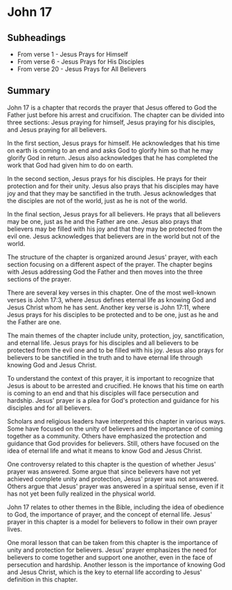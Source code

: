 # John 17

## Subheadings

* From verse 1 - Jesus Prays for Himself
* From verse 6 - Jesus Prays for His Disciples
* From verse 20 - Jesus Prays for All Believers

## Summary

John 17 is a chapter that records the prayer that Jesus offered to God the Father just before his arrest and crucifixion. The chapter can be divided into three sections: Jesus praying for himself, Jesus praying for his disciples, and Jesus praying for all believers.

In the first section, Jesus prays for himself. He acknowledges that his time on earth is coming to an end and asks God to glorify him so that he may glorify God in return. Jesus also acknowledges that he has completed the work that God had given him to do on earth.

In the second section, Jesus prays for his disciples. He prays for their protection and for their unity. Jesus also prays that his disciples may have joy and that they may be sanctified in the truth. Jesus acknowledges that the disciples are not of the world, just as he is not of the world.

In the final section, Jesus prays for all believers. He prays that all believers may be one, just as he and the Father are one. Jesus also prays that believers may be filled with his joy and that they may be protected from the evil one. Jesus acknowledges that believers are in the world but not of the world.

The structure of the chapter is organized around Jesus' prayer, with each section focusing on a different aspect of the prayer. The chapter begins with Jesus addressing God the Father and then moves into the three sections of the prayer.

There are several key verses in this chapter. One of the most well-known verses is John 17:3, where Jesus defines eternal life as knowing God and Jesus Christ whom he has sent. Another key verse is John 17:11, where Jesus prays for his disciples to be protected and to be one, just as he and the Father are one.

The main themes of the chapter include unity, protection, joy, sanctification, and eternal life. Jesus prays for his disciples and all believers to be protected from the evil one and to be filled with his joy. Jesus also prays for believers to be sanctified in the truth and to have eternal life through knowing God and Jesus Christ.

To understand the context of this prayer, it is important to recognize that Jesus is about to be arrested and crucified. He knows that his time on earth is coming to an end and that his disciples will face persecution and hardship. Jesus' prayer is a plea for God's protection and guidance for his disciples and for all believers.

Scholars and religious leaders have interpreted this chapter in various ways. Some have focused on the unity of believers and the importance of coming together as a community. Others have emphasized the protection and guidance that God provides for believers. Still, others have focused on the idea of eternal life and what it means to know God and Jesus Christ.

One controversy related to this chapter is the question of whether Jesus' prayer was answered. Some argue that since believers have not yet achieved complete unity and protection, Jesus' prayer was not answered. Others argue that Jesus' prayer was answered in a spiritual sense, even if it has not yet been fully realized in the physical world.

John 17 relates to other themes in the Bible, including the idea of obedience to God, the importance of prayer, and the concept of eternal life. Jesus' prayer in this chapter is a model for believers to follow in their own prayer lives.

One moral lesson that can be taken from this chapter is the importance of unity and protection for believers. Jesus' prayer emphasizes the need for believers to come together and support one another, even in the face of persecution and hardship. Another lesson is the importance of knowing God and Jesus Christ, which is the key to eternal life according to Jesus' definition in this chapter.